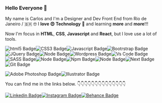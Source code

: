  
### Hello Everyone 👋
My name is Carlos and I'm a Designer and Dev Front End from Rio de Janeiro / :brazil: 🤓
I **love 😍 Technology**  🤖  and learning **more** and  **more**!!!

Now I'm focus in **HTML**, **CSS**, **Javascript** and  **React**, but I love use a lot of tools.

![html5 Badge](https://img.shields.io/badge/HTML5-E34F26?style=for-the-badge&logo=html5&logoColor=white)![CSS3 Badge](https://img.shields.io/badge/CSS3-1572B6?style=for-the-badge&logo=css3&logoColor=white)![Javascript Badge](https://img.shields.io/badge/JavaScript-323330?style=for-the-badge&logo=javascript&logoColor=F7DF1E)![Bootrstrap Badge](https://img.shields.io/badge/Bootstrap-563D7C?style=for-the-badge&logo=bootstrap&logoColor=white)![JQuery Badge](https://img.shields.io/badge/jQuery-0769AD?style=for-the-badge&logo=jquery&logoColor=white)![Node Badge](https://img.shields.io/badge/React-20232A?style=for-the-badge&logo=react&logoColor=61DAFB)![Wordpress Badge](https://img.shields.io/badge/Wordpress-21759B?style=for-the-badge&logo=wordpress&logoColor=white)![Vs Code Badge](https://img.shields.io/badge/Visual_Studio-5C2D91?style=for-the-badge&logo=visual%20studio&logoColor=white)![SASS Badge](https://img.shields.io/badge/Sass-CC6699?style=for-the-badge&logo=sass&logoColor=white)![Node Badge](https://img.shields.io/badge/Node.js-339933?style=for-the-badge&logo=nodedotjs&logoColor=white)![Npm Badge](https://img.shields.io/badge/npm-CB3837?style=for-the-badge&logo=npm&logoColor=white)![Node Badge](https://img.shields.io/badge/Express.js-000000?style=for-the-badge&logo=express&logoColor=white)![Next Badge](https://img.shields.io/badge/next.js-000000?style=for-the-badge&logo=nextdotjs&logoColor=white)![Git Badge](https://img.shields.io/badge/Git-F05032?style=for-the-badge&logo=git&logoColor=white)


![Adobe Photoshop Badge](https://img.shields.io/badge/Adobe%20Photoshop-31A8FF?style=for-the-badge&logo=Adobe%20Photoshop&logoColor=black)![Illustrator Badge](https://img.shields.io/badge/Adobe%20Illustrator-FF9A00?style=for-the-badge&logo=adobe%20illustrator&logoColor=white)

You can find me in the links below.
👇👇👇👇👇👇👇👇👇👇👇👇👇👇

[ ![Linkedin Badge](https://img.shields.io/badge/LinkedIn-0077B5?style=for-the-badge&logo=linkedin&logoColor=white)](https://www.linkedin.com/in/carlos-nani-074390152/)[![Instagram Badge](https://img.shields.io/badge/Instagram-E4405F?style=for-the-badge&logo=instagram&logoColor=white)](https://www.instagram.com/carlosnani80/)[![Behance Badge](https://img.shields.io/badge/-Behance-blue?style=for-the-badge&logo=behance&logoColor=white)](https://www.behance.net/carlosnani/)



 

